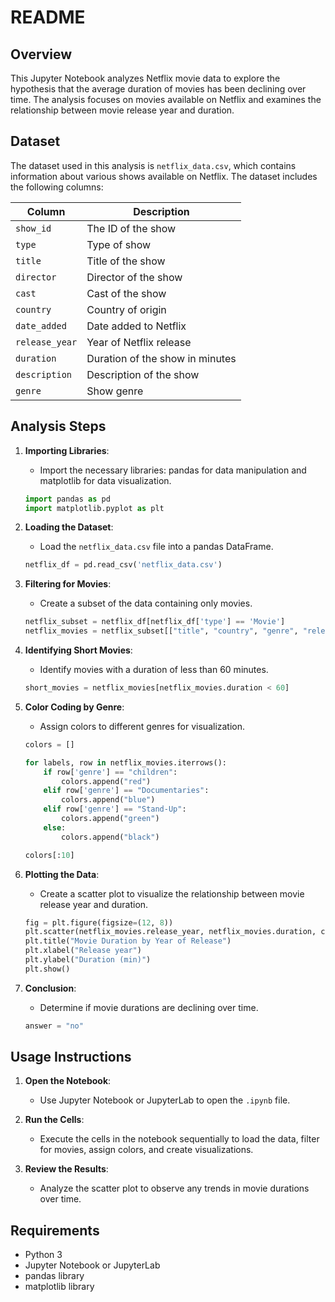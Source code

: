 # README

## Overview

This Jupyter Notebook analyzes Netflix movie data to explore the hypothesis that the average duration of movies has been declining over time. The analysis focuses on movies available on Netflix and examines the relationship between movie release year and duration.

## Dataset

The dataset used in this analysis is `netflix_data.csv`, which contains information about various shows available on Netflix. The dataset includes the following columns:

| Column        | Description                     |
|---------------|---------------------------------|
| `show_id`     | The ID of the show              |
| `type`        | Type of show                    |
| `title`       | Title of the show               |
| `director`    | Director of the show            |
| `cast`        | Cast of the show                |
| `country`     | Country of origin               |
| `date_added`  | Date added to Netflix           |
| `release_year`| Year of Netflix release         |
| `duration`    | Duration of the show in minutes |
| `description` | Description of the show         |
| `genre`       | Show genre                      |

## Analysis Steps

1. **Importing Libraries**:
    - Import the necessary libraries: pandas for data manipulation and matplotlib for data visualization.
    
    ```python
    import pandas as pd
    import matplotlib.pyplot as plt
    ```

2. **Loading the Dataset**:
    - Load the `netflix_data.csv` file into a pandas DataFrame.
    
    ```python
    netflix_df = pd.read_csv('netflix_data.csv')
    ```

3. **Filtering for Movies**:
    - Create a subset of the data containing only movies.
    
    ```python
    netflix_subset = netflix_df[netflix_df['type'] == 'Movie']
    netflix_movies = netflix_subset[["title", "country", "genre", "release_year", "duration"]]
    ```

4. **Identifying Short Movies**:
    - Identify movies with a duration of less than 60 minutes.
    
    ```python
    short_movies = netflix_movies[netflix_movies.duration < 60]
    ```

5. **Color Coding by Genre**:
    - Assign colors to different genres for visualization.
    
    ```python
    colors = []

    for labels, row in netflix_movies.iterrows():
        if row['genre'] == "children":
            colors.append("red")
        elif row['genre'] == "Documentaries":
            colors.append("blue")
        elif row['genre'] == "Stand-Up":
            colors.append("green")
        else:
            colors.append("black")
    
    colors[:10]
    ```

6. **Plotting the Data**:
    - Create a scatter plot to visualize the relationship between movie release year and duration.
    
    ```python
    fig = plt.figure(figsize=(12, 8))
    plt.scatter(netflix_movies.release_year, netflix_movies.duration, c=colors)
    plt.title("Movie Duration by Year of Release")
    plt.xlabel("Release year")
    plt.ylabel("Duration (min)")
    plt.show()
    ```

7. **Conclusion**:
    - Determine if movie durations are declining over time.
    
    ```python
    answer = "no"
    ```

## Usage Instructions

1. **Open the Notebook**:
    - Use Jupyter Notebook or JupyterLab to open the `.ipynb` file.

2. **Run the Cells**:
    - Execute the cells in the notebook sequentially to load the data, filter for movies, assign colors, and create visualizations.

3. **Review the Results**:
    - Analyze the scatter plot to observe any trends in movie durations over time.

## Requirements

- Python 3
- Jupyter Notebook or JupyterLab
- pandas library
- matplotlib library

